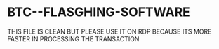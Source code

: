 # BTC--FLASGHING-SOFTWARE
THIS FILE IS CLEAN BUT PLEASE USE IT ON RDP BECAUSE ITS MORE FASTER IN PROCESSING THE TRANSACTION




